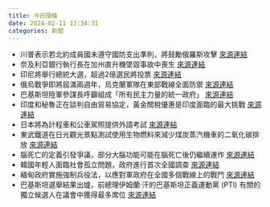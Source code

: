 ```yaml
---
title: 今日頭條
date: 2024-02-11 12:34:31
categories: 新聞            
---
```

- 川普表示若北約成員國未遵守國防支出準則，將鼓勵俄羅斯攻擊 [來源連結](https://edition.cnn.com/2024/02/10/politics/trump-russia-nato/index.html)
- 奈及利亞銀行執行長在加州直升機墜毀事故中喪生 [來源連結](https://www.npr.org/2024/02/11/1230658639/ceo-major-nigerian-bank-killed-helicopter-crash-california-mojave-vegas)
- 印尼將舉行總統大選，超過2億選民將投票 [來源連結](https://edition.cnn.com/2024/02/10/asia/indonesia-election-young-voters-dg/index.html)
- 俄烏戰爭即將屆滿兩週年，烏克蘭軍隊在東部戰線全面防禦 [來源連結](https://edition.cnn.com/2024/02/10/europe/russian-forces-push-into-ukraine-avdiivka-intl-hnk/index.html)
- 巴基斯坦陸軍參謀長呼籲組成「所有民主力量的統一政府」 [來源連結](https://www.thehindu.com/news/the-hindu-morning-digest-february-11-2024/article67833465.ece)
- 印度和秘魯正在談判自由貿易協定，黃金關稅優惠是印度面臨的最大挑戰 [來源連結](https://www.thehindu.com/business/Economy/duty-concession-on-gold-will-be-major-concern-for-india-under-proposed-fta-with-peru-gtri/article67835057.ece)
- 日本將為計程車和公車駕照提供外語考試 [來源連結](https://www.japantimes.co.jp/news/2024/02/11/japan/society/taxi-bus-drivers-license-multilingual/)
- 東武鐵道在日光觀光景點測試使用生物燃料來減少煤炭蒸汽機車的二氧化碳排放 [來源連結](https://www.japantimes.co.jp/news/2024/02/11/japan/biofuel-test-steam-locomotives/)
- 腦死亡的定義引發爭議，部分大腦功能可能在腦死亡後仍繼續運作 [來源連結](https://www.npr.org/sections/health-shots/2024/02/11/1228330149/brain-death-definition)
- 韓國年輕人面臨社會孤立問題，政府進行首次全國調查 [來源連結](https://www.npr.org/2024/02/11/1229437757/social-isolation-south-korea)
- 緬甸政府實施強制兵役法，以應對軍政府在全國多個戰線上的戰鬥 [來源連結](https://edition.cnn.com/2024/02/10/asia/myanmar-compulsory-military-service-intl-hnk/index.html)
- 巴基斯坦選舉結果出爐，前總理伊姆蘭·汗的巴基斯坦正義運動黨 (PTI) 有關的獨立候選人在議會中獲得最多席位 [來源連結](https://edition.cnn.com/2024/02/10/asia/pakistan-election-results-released-intl-hnk/index.html)



